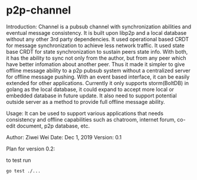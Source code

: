 # p2p-channel

Introduction:
Channel is a pubsub channel with synchronization abilities and eventual message consistency.
It is built upon libp2p and a local database without any other 3rd party dependencies.
It used operational based CRDT for message synchronization to achieve less network traffic.
It used state base CRDT for state synchronization to sustain peers state info.
With both, it has the ability to sync not only from the author, but from any peer which have
better infomation about another peer. Thus it made it simpler to give offline message
ability to a p2p pubsub system without a centralized server for offline message pushing.
With an event based interface, it can be easily extended for other applications.
Currently it only supports storm(BoltDB) in golang as the local database, it could expand
to accept more local or embedded database in future update. It also need to support potential
outside server as a method to provide full offline message ability.

Usage:
It can be used to support various applications that needs consistency and offline capabilities
such as chatroom, internet forum, co-edit document, p2p database, etc.

Author: Ziwei Wei
Date: Dec 1, 2019
Version: 0.1

Plan for version 0.2:


to test run

```console
go test ./...
```